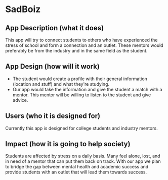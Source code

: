 # SadBoiz

## App Description (what it does) 
This app will try to connect students to others who have experienced the stress of school and form a connection and an outlet. These mentors would preferably be from the industry and in the same field as the student.
## App Design (how will it work) 
* The student would create a profile with their general information (location and stuff) and what they're studying.
* Our app would take the information and give the student a match with a mentor. This mentor will be willing to listen to the student and give advice.
## Users (who it is designed for)
Currently this app is designed for college students and industry mentors.
## Impact (how it is going to help society)
Students are affected by stress on a daily basis. Many feel alone, lost, and in need of a mentor that can put them back on track. With our app we plan to bridge the gap between mental health and academic success and provide students with an outlet that will lead them towards success. 
